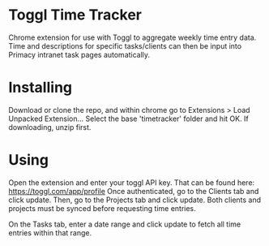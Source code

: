 # Toggl Time Tracker

Chrome extension for use with Toggl to aggregate weekly time entry data. Time and descriptions for specific tasks/clients can then be input into Primacy intranet task pages automatically.

# Installing

Download or clone the repo, and within chrome go to Extensions > Load Unpacked Extension...
Select the base 'timetracker' folder and hit OK. If downloading, unzip first.

# Using

Open the extension and enter your toggl API key. That can be found here: https://toggl.com/app/profile
Once authenticated, go to the Clients tab and click update. Then, go to the Projects tab and click update. Both clients and projects must be synced before requesting time entries.

On the Tasks tab, enter a date range and click update to fetch all time entries within that range.
